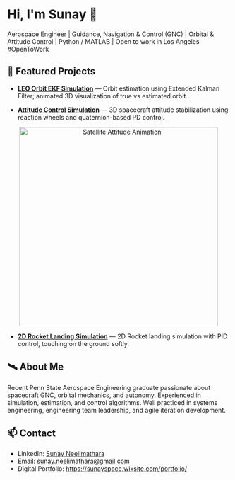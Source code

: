 # Hi, I'm Sunay 👋
Aerospace Engineer | Guidance, Navigation & Control (GNC) | Orbital & Attitude Control | Python / MATLAB | Open to work in Los Angeles #OpenToWork

## 🚀 Featured Projects
- **[LEO Orbit EKF Simulation](https://github.com/NayStark/LEO-Extended-Kalman-Filter-Orbit-Simulation)** — Orbit estimation using Extended Kalman Filter; animated 3D visualization of true vs estimated orbit.



- **[Attitude Control Simulation](https://github.com/NayStark/Satellite-Attitude-Control-Simulation)** — 3D spacecraft attitude stabilization using reaction wheels and quaternion-based PD control.
<p align="center">
  <img src="https://github.com/user-attachments/assets/30271cb7-5e0f-4d4f-bc75-29bcc90a5196" alt="Satellite Attitude Animation" width="450"/>
</p>

- **[2D Rocket Landing Simulation](https://github.com/NayStark/2D-PID-Smooth-Landing-Control)** — 2D Rocket landing simulation with PID control, touching on the ground softly.

## 🛰 About Me
Recent Penn State Aerospace Engineering graduate passionate about spacecraft GNC, orbital mechanics, and autonomy. Experienced in simulation, estimation, and control algorithms. Well practiced in systems engineering, engineering team leadership, and agile iteration development.

## 📫 Contact
- LinkedIn: [Sunay Neelimathara](https://www.linkedin.com/in/sunay-neelimathara-195b87263/)
- Email: sunay.neelimathara@gmail.com
- Digital Portfolio: https://sunayspace.wixsite.com/portfolio/

